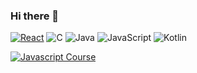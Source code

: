 ### Hi there 👋
[![React](https://img.shields.io/badge/react-%2320232a.svg?style=for-the-badge&logo=react&logoColor=%2361DAFB)](#)
![C](https://img.shields.io/badge/c-%2300599C.svg?style=for-the-badge&logo=c&logoColor=white)
![Java](https://img.shields.io/badge/java-%23ED8B00.svg?style=for-the-badge&logo=java&logoColor=white)
![JavaScript](https://img.shields.io/badge/javascript-%23323330.svg?style=for-the-badge&logo=javascript&logoColor=%23F7DF1E)
![Kotlin](https://img.shields.io/badge/kotlin-%237F52FF.svg?style=for-the-badge&logo=kotlin&logoColor=white)

[![Javascript Course](https://img.shields.io/badge/github-%23121011.svg?style=for-the-badge&logo=github&logoColor=white)](https://github.com/saimhafeez/Jonas-Schmedtmann-Javascript-Course)
